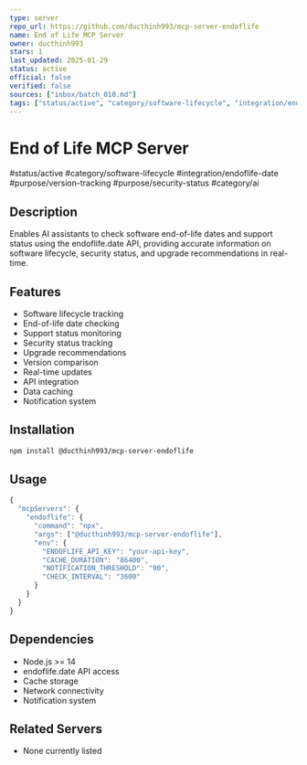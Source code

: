 ```yaml
---
type: server
repo_url: https://github.com/ducthinh993/mcp-server-endoflife
name: End of Life MCP Server
owner: ducthinh993
stars: 1
last_updated: 2025-01-29
status: active
official: false
verified: false
sources: ["inbox/batch_010.md"]
tags: ["status/active", "category/software-lifecycle", "integration/endoflife-date", "purpose/version-tracking", "purpose/security-status", "category/ai"]
---
```


# End of Life MCP Server

#status/active #category/software-lifecycle #integration/endoflife-date #purpose/version-tracking #purpose/security-status #category/ai

## Description

Enables AI assistants to check software end-of-life dates and support status using the endoflife.date API, providing accurate information on software lifecycle, security status, and upgrade recommendations in real-time.

## Features

- Software lifecycle tracking
- End-of-life date checking
- Support status monitoring
- Security status tracking
- Upgrade recommendations
- Version comparison
- Real-time updates
- API integration
- Data caching
- Notification system

## Installation

```bash
npm install @ducthinh993/mcp-server-endoflife
```

## Usage

```javascript
{
  "mcpServers": {
    "endoflife": {
      "command": "npx",
      "args": ["@ducthinh993/mcp-server-endoflife"],
      "env": {
        "ENDOFLIFE_API_KEY": "your-api-key",
        "CACHE_DURATION": "86400",
        "NOTIFICATION_THRESHOLD": "90",
        "CHECK_INTERVAL": "3600"
      }
    }
  }
}
```

## Dependencies

- Node.js >= 14
- endoflife.date API access
- Cache storage
- Network connectivity
- Notification system

## Related Servers

- None currently listed